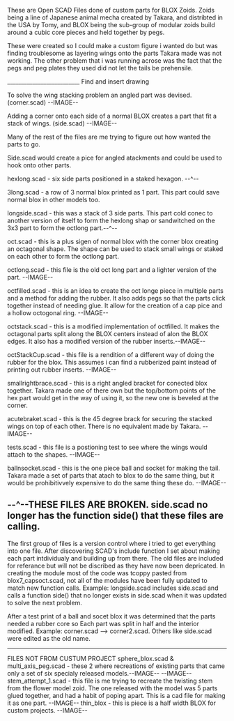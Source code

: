 These are Open SCAD Files done of custom parts for BLOX Zoids. Zoids being a line of Japanese animal mecha created by Takara, and distribted in the USA by Tomy, and BLOX being the sub-group of modular zoids build around a cubic core pieces and held together by pegs.

These were created so I could make a custom figure i wanted do but was finding troublesome as layering wings onto the parts Takara made was not working. The other problem that i was running acrose was the fact that the pegs and peg plates they used did not let the tails be prehensile.

__________________________ Find and insert drawing

To solve the wing stacking problem an angled part was devised. (corner.scad) --IMAGE--

Adding a corner onto each side of a normal BLOX creates a part that fit a stack of wings. (side.scad) --IMAGE--

Many of the rest of the files are me trying to figure out how wanted the parts to go. 

  Side.scad would create a pice for angled atackments and could be used to hook onto other parts.
  
  hexlong.scad - six side parts positioned in a staked hexagon. --^--
  
  3long.scad - a row of 3 normal blox printed as 1 part. This part could save normal blox in other models too.
  
  longside.scad - this was a stack of 3 side parts. This part cold conec to another version of itself to form the hexlong shap or sandwitched on the 3x3 part to form the octlong part.--^--
  
  oct.scad - this is a plus sigen of normal blox with the corner blox  creating an octagonal shape. The shape can be used to stack small wings or staked on each other to form the octlong part.
  
  octlong.scad - this file is the old oct long part and a lighter version of the part. --IMAGE--
  
  octfilled.scad - this is an idea to create the oct longe piece in multiple parts and a method for adding the rubber. It also adds pegs so that the parts click together instead of needing glue. It allow for the creation of a cap pice and a hollow octogonal ring. --IMAGE--
  
  octstack.scad - this is a modified implementation of octfilled. It makes the octagonal parts split along the BLOX centers instead of alon the BLOX edges. It also has a modified version of the rubber inserts.--IMAGE--
  
  octStackCup.scad - this file is a rendition of a different way of doing the rubber for the blox. This assumes i can find a rubberized paint instead of printing out rubber inserts. --IMAGE-- 
  
  smallrightbrace.scad - this is a right angled bracket for conected blox together. Takara made one of there own but the top/bottom points of the hex part would get in the way of using it, so the new one is beveled at the corner. 
  
  acutebraket.scad - this is the 45 degree brack for securing the stacked wings on top of each other. There is no equivalent made by Takara. --IMAGE--
  
  tests.scad - this file is a postioning test to see where the wings would attach to the shapes. --IMAGE--

  ballnsocket.scad - this is the one piece ball and socket for making the tail. Takara made a set of parts that atach to blox to do the same thing, but it would be prohibitivvely expensive to do the same thing these do. --IMAGE--
  
  

--^--THESE FILES ARE BROKEN. side.scad no longer has the function side() that these files are calling.
------------------------------------------------------------------------------------------------------------

The first group of files is a version control where i tried to get everything into one file. After discovering SCAD's include function I set about making each part intdividualy and building up from there. The old files are included for referance but will not be discribed as they have now been depricated.
In creating the module most of the code was tcoppy pasted from blox7_capsoct.scad, not all of the modules have been fully updated to match new function calls.
  Example: longside.scad includes side.scad and calls a function side() that no longer exists in side.scad when it was updated to solve the next problem.

After a test print of a ball and socet blox it was determined that the parts needed a rubber core so Each part was split in half and the interior modified.
  Example: corner.scad --> corner2.scad.  Others like side.scad were edited as the old name.

 

----------------------------------------------------------------------------------------------------------------------------
FILES NOT FROM CUSTUM PROJECT
  sphere_blox.scad & multi_axis_peg.scad - these 2 where recreations of existing parts that came only a set of six specialy released models.--IMAGE-- --IMAGE--
  stem_attempt_1.scad - this file is me trying to recreate the twisting stem from the flower model zoid. The one released with the model was 5 parts glued together, and had a habit of poping apart. This is a cad file for making it as one part. --IMAGE--
  thin_blox - this is piece is a half width BLOX for custom projects. --IMAGE--
